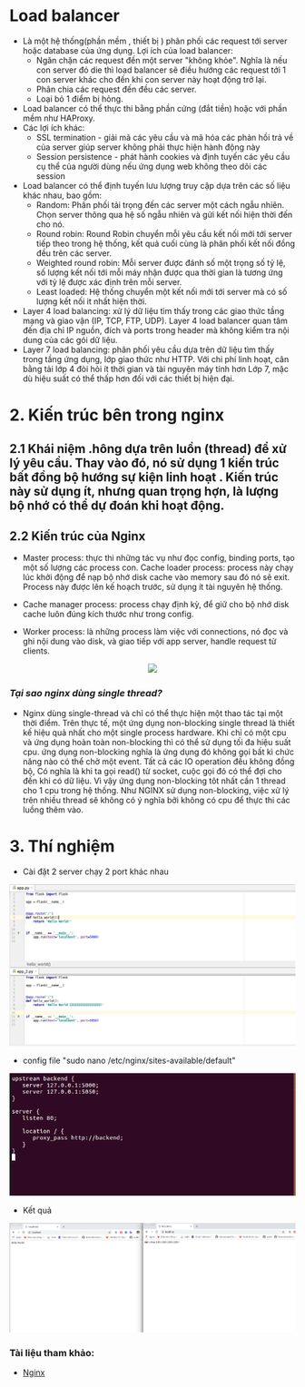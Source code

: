 # Load balancer
-  Là một hệ thống(phần mềm , thiết bị ) phân phối các request tới server hoặc database của ứng dụng. Lợi ích của load balancer: 
    - Ngăn chặn các request đến một server "không khỏe". Nghĩa là nếu con server đó die thì load balancer sẽ điều hướng các request tới 1 con server khác cho đến khi con server này hoạt động trở lại.
    - Phân chia các request đến đều các server.
    - Loại bỏ 1 điểm bị hỏng.
- Load balancer có thể thực thi bằng phần cứng (đắt tiền) hoặc với phần mềm như HAProxy.
- Các lợi ích khác: 
    - SSL termination - giải mã các yêu cầu và mã hóa các phản hồi trả về của server giúp server không phải thực hiện hành động này
    - Session persistence - phát hành cookies và định tuyến các yêu cầu cụ thể của người dùng nếu ứng dụng web không theo dõi các session
- Load balancer có thể định tuyến lưu lượng truy cập dựa trên các số liệu khác nhau, bao gồm:
    - Random: Phân phối tải trọng đến các server một cách ngẫu nhiên. Chọn server thông qua hệ số ngẫu nhiên và gửi kết nối hiện thời đến cho nó.
    - Round robin: Round Robin chuyển mỗi yêu cầu kết nối mới tới server tiếp theo trong hệ thống, kết quả cuối cùng là phân phối kết nối đồng đều trên các server.
    - Weighted round robin: Mỗi server được đánh số một trọng số tỷ lệ, số lượng kết nối tới mỗi máy nhận được qua thời gian là tương ứng với tỷ lệ được xác định trên mỗi server.
    - Least loaded: Hệ thống chuyển một kết nối mới tới server mà có số lượng kết nối it nhất hiện thời.
- Layer 4 load balancing: xử lý dữ liệu tìm thấy trong các giao thức tầng mạng và giao vận (IP, TCP, FTP, UDP). Layer 4 load balancer quan tâm đến địa chỉ IP nguồn, đích và ports trong header mà không kiểm tra nội dung của các gói dữ liệu.
- Layer 7 load balancing: phân phối yêu cầu dựa trên dữ liệu tìm thấy trong tầng ứng dụng, lớp giao thức như HTTP.
Với chi phí linh hoạt, cân bằng tải lớp 4 đòi hỏi ít thời gian và tài nguyên máy tính hơn Lớp 7, mặc dù hiệu suất có thể thấp hơn đối với các thiết bị hiện đại.


# 2. Kiến trúc bên trong nginx
## 2.1 Khái niệm .hông dựa trên luồn (thread) để xử lý yêu cầu. Thay vào đó, nó sử dụng 1 kiến trúc bất đồng bộ hướng sự kiện linh hoạt . Kiến trúc này sử dụng ít, nhưng quan trọng hợn, là lượng bộ nhớ có thể dự đoán khi hoạt động.
## 2.2 Kiến trúc của Nginx
- Master process: thực thi những tác vụ như đọc config, binding ports, tạo một số lượng các process con. Cache loader process: process này chạy lúc khởi động để nạp bộ nhớ disk cache vào memory sau đó nó sẽ exit. Process này được lên kế hoạch trước, sử dụng ít tài nguyên hệ thống.

- Cache manager process: process chạy định kỳ, để giữ cho bộ nhớ disk cache luôn đúng kích thước như trong config.

- Worker process: là những process làm việc với connections, nó đọc và ghi nội dung vào disk, và giao tiếp với app server, handle request từ clients.
<div align="center">
    <img src="https://tech.zigexn.vn/images/nginx-worker.png" />
</div>


### ***Tại sao nginx dùng single thread?***
* Nginx dùng single-thread và chỉ có thể thực hiện một thao tác tại một thời điểm. Trên thực tế, một ứng dụng non-blocking single thread là thiết kế hiệu quả nhất cho một single process hardware. Khi chỉ có một cpu và ứng dụng hoàn toàn non-blocking thì có thể sử dụng tối đa hiệu suất cpu. ứng dụng non-blocking nghĩa là ứng dụng đó không gọi bất kì chức năng nào có thể chờ một event. Tất cả các IO operation đều không đồng bộ, Có nghĩa là khi ta gọi read() từ socket, cuộc gọi đó có thể đợi cho đến khi có dữ liệu. Vì vậy ứng dụng non-blocking tôt nhất cần 1 thread cho 1 cpu trong hệ thống. Như NGINX sử dụng non-blocking, việc xử lý trên nhiều thread sẽ không có ý nghĩa bởi không có cpu để thực thi các luồng thêm vào.   


# 3. Thí nghiệm
- Cài đặt 2 server chạy 2 port khác nhau
<div align="center">
    <img src="./img/codeserver.png" />
</div>


- config file "sudo nano /etc/nginx/sites-available/default"
<div align="center">
    <img src="./img/conf.png" />
</div>

- Kết quả
<div align="center">
    <img src="./img/loadbalancer.png" />
</div>

### Tài liệu tham khảo:
- [Nginx](https://viblo.asia/p/tim-hieu-va-huong-dan-setup-web-server-nginx-OREGwBwlvlN)